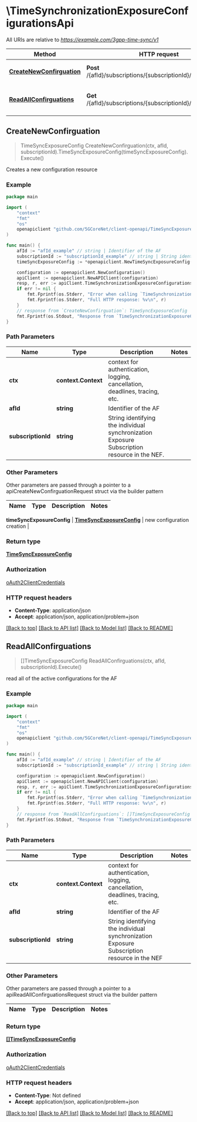 # \TimeSynchronizationExposureConfigurationsApi

All URIs are relative to *https://example.com/3gpp-time-sync/v1*

Method | HTTP request | Description
------------- | ------------- | -------------
[**CreateNewConfirguation**](TimeSynchronizationExposureConfigurationsApi.md#CreateNewConfirguation) | **Post** /{afId}/subscriptions/{subscriptionId}/configurations | Creates a new configuration resource
[**ReadAllConfirguations**](TimeSynchronizationExposureConfigurationsApi.md#ReadAllConfirguations) | **Get** /{afId}/subscriptions/{subscriptionId}/configurations | read all of the active configurations for the AF



## CreateNewConfirguation

> TimeSyncExposureConfig CreateNewConfirguation(ctx, afId, subscriptionId).TimeSyncExposureConfig(timeSyncExposureConfig).Execute()

Creates a new configuration resource

### Example

```go
package main

import (
    "context"
    "fmt"
    "os"
    openapiclient "github.com/5GCoreNet/client-openapi/TimeSyncExposure"
)

func main() {
    afId := "afId_example" // string | Identifier of the AF
    subscriptionId := "subscriptionId_example" // string | String identifying the individual synchronization Exposure Subscription resource in the NEF. 
    timeSyncExposureConfig := *openapiclient.NewTimeSyncExposureConfig(int32(123), *openapiclient.NewPtpInstance(*openapiclient.NewInstanceType(), *openapiclient.NewProtocol(), "PtpProfile_example"), int32(123), "ConfigNotifId_example", "ConfigNotifUri_example") // TimeSyncExposureConfig | new configuration creation

    configuration := openapiclient.NewConfiguration()
    apiClient := openapiclient.NewAPIClient(configuration)
    resp, r, err := apiClient.TimeSynchronizationExposureConfigurationsApi.CreateNewConfirguation(context.Background(), afId, subscriptionId).TimeSyncExposureConfig(timeSyncExposureConfig).Execute()
    if err != nil {
        fmt.Fprintf(os.Stderr, "Error when calling `TimeSynchronizationExposureConfigurationsApi.CreateNewConfirguation``: %v\n", err)
        fmt.Fprintf(os.Stderr, "Full HTTP response: %v\n", r)
    }
    // response from `CreateNewConfirguation`: TimeSyncExposureConfig
    fmt.Fprintf(os.Stdout, "Response from `TimeSynchronizationExposureConfigurationsApi.CreateNewConfirguation`: %v\n", resp)
}
```

### Path Parameters


Name | Type | Description  | Notes
------------- | ------------- | ------------- | -------------
**ctx** | **context.Context** | context for authentication, logging, cancellation, deadlines, tracing, etc.
**afId** | **string** | Identifier of the AF | 
**subscriptionId** | **string** | String identifying the individual synchronization Exposure Subscription resource in the NEF.  | 

### Other Parameters

Other parameters are passed through a pointer to a apiCreateNewConfirguationRequest struct via the builder pattern


Name | Type | Description  | Notes
------------- | ------------- | ------------- | -------------


 **timeSyncExposureConfig** | [**TimeSyncExposureConfig**](TimeSyncExposureConfig.md) | new configuration creation | 

### Return type

[**TimeSyncExposureConfig**](TimeSyncExposureConfig.md)

### Authorization

[oAuth2ClientCredentials](../README.md#oAuth2ClientCredentials)

### HTTP request headers

- **Content-Type**: application/json
- **Accept**: application/json, application/problem+json

[[Back to top]](#) [[Back to API list]](../README.md#documentation-for-api-endpoints)
[[Back to Model list]](../README.md#documentation-for-models)
[[Back to README]](../README.md)


## ReadAllConfirguations

> []TimeSyncExposureConfig ReadAllConfirguations(ctx, afId, subscriptionId).Execute()

read all of the active configurations for the AF

### Example

```go
package main

import (
    "context"
    "fmt"
    "os"
    openapiclient "github.com/5GCoreNet/client-openapi/TimeSyncExposure"
)

func main() {
    afId := "afId_example" // string | Identifier of the AF
    subscriptionId := "subscriptionId_example" // string | String identifying the individual synchronization Exposure Subscription resource in the NEF

    configuration := openapiclient.NewConfiguration()
    apiClient := openapiclient.NewAPIClient(configuration)
    resp, r, err := apiClient.TimeSynchronizationExposureConfigurationsApi.ReadAllConfirguations(context.Background(), afId, subscriptionId).Execute()
    if err != nil {
        fmt.Fprintf(os.Stderr, "Error when calling `TimeSynchronizationExposureConfigurationsApi.ReadAllConfirguations``: %v\n", err)
        fmt.Fprintf(os.Stderr, "Full HTTP response: %v\n", r)
    }
    // response from `ReadAllConfirguations`: []TimeSyncExposureConfig
    fmt.Fprintf(os.Stdout, "Response from `TimeSynchronizationExposureConfigurationsApi.ReadAllConfirguations`: %v\n", resp)
}
```

### Path Parameters


Name | Type | Description  | Notes
------------- | ------------- | ------------- | -------------
**ctx** | **context.Context** | context for authentication, logging, cancellation, deadlines, tracing, etc.
**afId** | **string** | Identifier of the AF | 
**subscriptionId** | **string** | String identifying the individual synchronization Exposure Subscription resource in the NEF | 

### Other Parameters

Other parameters are passed through a pointer to a apiReadAllConfirguationsRequest struct via the builder pattern


Name | Type | Description  | Notes
------------- | ------------- | ------------- | -------------



### Return type

[**[]TimeSyncExposureConfig**](TimeSyncExposureConfig.md)

### Authorization

[oAuth2ClientCredentials](../README.md#oAuth2ClientCredentials)

### HTTP request headers

- **Content-Type**: Not defined
- **Accept**: application/json, application/problem+json

[[Back to top]](#) [[Back to API list]](../README.md#documentation-for-api-endpoints)
[[Back to Model list]](../README.md#documentation-for-models)
[[Back to README]](../README.md)

